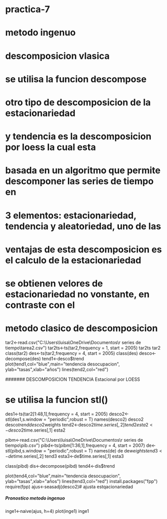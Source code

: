 # practica-7
# metodo ingenuo

# descomposicion vlasica
# se utilisa la funcion descompose
# otro tipo de descomposicion de la estacionariedad
# y tendencia es la descomposicion por loess la cual esta
# basada en un algoritmo que permite descomponer las series de tiempo en 
# 3 elementos: estacionariedad, tendencia y aleatoriedad, uno de las 
# ventajas de esta descomposicion es el calculo de la estacionariedad 
# se obtienen velores de estacionariedad no vonstante, en contraste con el 
# metodo clasico de descomposicion

tar2<-read.csv("C:\\Users\\luisa\\OneDrive\\Documentos\\r series de tiempo\\tarea2.csv")
tar2ts<-ts(tar2,frequency = 1, start = 2005)
tar2ts
tar2
class(tar2)
des<-ts(tar2,frequency = 4, start = 2005)
class(des)
desco<-decompose(des)
tend1<-desco$trend
plot(tend1,col="blue",main="tendencia desocupacion", ylab="tasas",xlab="años")
lines(tend2,col="red")

####### DESCOMPOSICION TENDENCIA Estacional por LOESS
# se utilisa la funcion stl()

des1<-ts(tar2[1:48,1],frequency = 4, start = 2005)
desco2<-stl(des1,s.window = "periodic",robust = T)
names(desco2)
desco2
desco$trend
desco2$weights
tend2<-desco2$time.series[,2]
tend2
esta2<-desco2$time.series[,1]
esta2


pibm<-read.csv("C:\\Users\\luisa\\OneDrive\\Documentos\\r series de tiempo\\pib.csv")
pibd<-ts(pibm[1:36,1],frequency = 4, start = 2007)
de<-stl(pibd,s.window = "periodic",robust = T)
names(de)
de
de$weights
tend3<-de$time.series[,2]
tend3
esta3<-de$time.series[,1]
esta3

class(pibd)
dis<-decompose(pibd)
tend4<-dis$trend

plot(tend4,col="blue",main="tendencia desocupacion", ylab="tasas",xlab="años")
lines(tend3,col="red")
install.packages("fpp")
require(fpp)
ajus<-seasadj(desco2)# ajusta estqacionariedad 
##### Pronostico metodo ingenuo
inge1<-naive(ajus, h=4)
plot(inge1)
inge1
